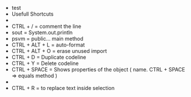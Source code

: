 * test
* Usefull Shortcuts 
* 
* CTRL + / = comment the line
* sout = System.out.println
* psvm = public... main method
* CTRL + ALT + L = auto-format
* CTRL + ALT + O = erase unused import
* CTRL + D = Duplicate codeline
* CTRL + Y = Delete codeline
* CTRL + SPACE = Shows properties of the object ( name. CTRL + SPACE => equals method )
* 
* CTRL + R = to replace text inside selection